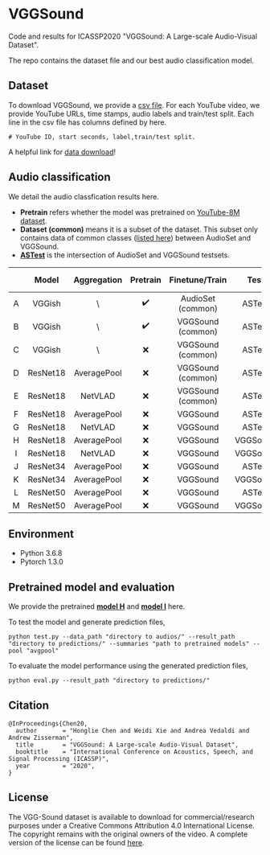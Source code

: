 # VGGSound

Code and results for ICASSP2020 "VGGSound: A Large-scale Audio-Visual Dataset".

The repo contains the dataset file and our best audio classification model. 

## Dataset

To download VGGSound, we provide a [csv file](./data/vggsound.csv). For each YouTube video, we provide YouTube URLs, time stamps, audio labels and train/test split. Each line in the csv file has columns defined by here.

```
# YouTube ID, start seconds, label,train/test split. 
```

A helpful link for [data download](https://github.com/marl/audiosetdl)!

## Audio classification 

We detail the audio classfication results here. 

* **Pretrain** refers whether the model was pretrained on [YouTube-8M dataset](https://github.com/tensorflow/models/tree/master/research/audioset/vggish). 
* **Dataset (common)** means it is a subset of the dataset. This subset only contains data of common classes ([listed here](./data/Common.txt)) between AudioSet and VGGSound. 
* **[ASTest](./data/AStest.csv)** is the intersection of AudioSet and VGGSound testsets.

| 	  | Model    | Aggregation   | Pretrain           | Finetune/Train  | Test          | mAP   | AUC   | d-prime |
|:---:|:--------:|:-------------:| :-------------:    |:--------------: |:-------------:|:-----:|:-----:|:-------:| 
| A   | VGGish   | \             | :heavy_check_mark: |AudioSet (common)| ASTest        | 0.286 | 0.899 | 1.803   |
| B   | VGGish   | \             | :heavy_check_mark: |VGGSound (common)| ASTest        | 0.326 | 0.916 | 1.950   | 
| C   | VGGish   | \             | :x:                |VGGSound (common)| ASTest        | 0.301 | 0.910 | 1.900   |
| D   | ResNet18 | AveragePool   | :x:                |VGGSound (common)| ASTest        | 0.328 | 0.923 | 2.024   |
| E   | ResNet18 | NetVLAD       | :x:                |VGGSound (common)| ASTest        | 0.369 | 0.927 | 2.058   |
| F   | ResNet18 | AveragePool   | :x:                |VGGSound         | ASTest        | 0.404 | 0.944 | 2.253   |
| G   | ResNet18 | NetVLAD       | :x:                |VGGSound         | ASTest        | 0.434 | 0.950 | 2.327   |
| H   | ResNet18 | AveragePool   | :x:                |VGGSound         | VGGSound      | 0.516 | 0.968 | 2.627   |
| I   | ResNet18 | NetVLAD       | :x:                |VGGSound         | VGGSound      | 0.512 | 0.970 | 2.660   |
| J   | ResNet34 | AveragePool   | :x:                |VGGSound         | ASTest        | 0.409 | 0.947 | 2.292   |
| K   | ResNet34 | AveragePool   | :x:                |VGGSound         | VGGSound      | 0.529 | 0.972 | 2.703   |
| L   | ResNet50 | AveragePool   | :x:                |VGGSound         | ASTest        | 0.412 | 0.949 | 2.309   |
| M   | ResNet50 | AveragePool   | :x:                |VGGSound         | VGGSound      | 0.532 | 0.973 | 2.735   |


## Environment

* Python 3.6.8
* Pytorch 1.3.0


## Pretrained model and evaluation 

We provide the pretrained [**model H**](https://www.dropbox.com/s/jhyy73z5l0mjq23/vggsound_avgpool.pth.tar?dl=0) and [**model I**](https://www.dropbox.com/s/vbotzzoyo0xnvbh/vggsound_netvlad.pth.tar?dl=0) here.

To test the model and generate prediction files,

```
python test.py --data_path "directory to audios/" --result_path "directory to predictions/" --summaries "path to pretrained models" --pool "avgpool"
```


To evaluate the model performance using the generated prediction files,

```
python eval.py --result_path "directory to predictions/"
```

## Citation
```
@InProceedings{Chen20,
  author       = "Honglie Chen and Weidi Xie and Andrea Vedaldi and Andrew Zisserman",
  title        = "VGGSound: A Large-scale Audio-Visual Dataset",
  booktitle    = "International Conference on Acoustics, Speech, and Signal Processing (ICASSP)",
  year         = "2020",
}
```

## License
The VGG-Sound dataset is available to download for commercial/research purposes under a Creative Commons Attribution 4.0 International License. The copyright remains with the original owners of the video. A complete version of the license can be found [here](./LICENCE.txt).
